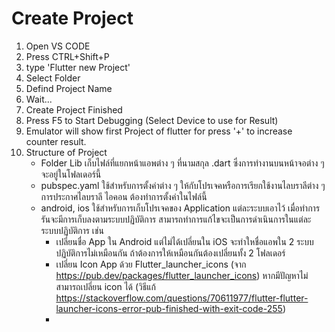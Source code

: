 # Create Project
1. Open VS CODE
2. Press CTRL+Shift+P
3. type 'Flutter new Project'
4. Select Folder
5. Defind Project Name
6. Wait...
7. Create Project Finished
8. Press F5 to Start Debugging (Select Device to use for Result)
9. Emulator will show first Project of flutter for press '+' to increase counter result.
10. Structure of Project
    - Folder Lib เก็บไฟล์ที่แยกหน้าแอพต่าง ๆ ที่นามสกุล .dart ซึ่งการทำงานบนหน้าจอต่าง ๆ จะอยู่ในโฟลเดอร์นี้
    - pubspec.yaml ใช้สำหรับการตั้งค่าต่าง ๆ ให้กับโปรเจคหรือการเรียกใช้งานไลบราลีต่าง ๆ การประกาศไลบราลี ไอคอน ต้องทำการตั้งค่าในไฟล์นี้
    - android, ios ใช้สำหรับการเก็บโปรเจคของ Application แต่ละระบบเอาไว้ เมื่อทำการรันจะมีการเก็บลงตามระบบปฏิบัติการ สามารถทำการแก้ไขจะเป็นการดำเนินการในแต่ละระบบปฏิบัติการ เช่น 
        - เปลี่ยนชื่อ App ใน Android แต่ไม่ได้เปลี่ยนใน iOS จะทำใหชื่อแอพใน 2 ระบบปฏิบัติการไม่เหมือนกัน ถ้าต้องการให้เหมือนกันต้องเปลี่ยนทั้ง 2 โฟลเดอร์
        - เปลี่ยน Icon App ด้วย Flutter_launcher_icons (จาก https://pub.dev/packages/flutter_launcher_icons) หากมีปัญหาไม่สามารถเปลี่ยน icon ได้ (วิธีแก้ https://stackoverflow.com/questions/70611977/flutter-flutter-launcher-icons-error-pub-finished-with-exit-code-255)
        - 
